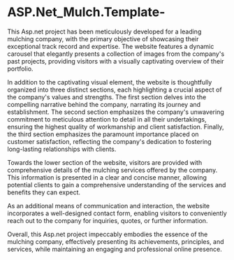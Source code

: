 # ASP.Net_Mulch.Template-


This Asp.net project has been meticulously developed for a leading mulching company, with the primary objective of showcasing their exceptional track record and expertise. The website features a dynamic carousel that elegantly presents a collection of images from the company's past projects, providing visitors with a visually captivating overview of their portfolio.

In addition to the captivating visual element, the website is thoughtfully organized into three distinct sections, each highlighting a crucial aspect of the company's values and strengths. The first section delves into the compelling narrative behind the company, narrating its journey and establishment. The second section emphasizes the company's unwavering commitment to meticulous attention to detail in all their undertakings, ensuring the highest quality of workmanship and client satisfaction. Finally, the third section emphasizes the paramount importance placed on customer satisfaction, reflecting the company's dedication to fostering long-lasting relationships with clients.

Towards the lower section of the website, visitors are provided with comprehensive details of the mulching services offered by the company. This information is presented in a clear and concise manner, allowing potential clients to gain a comprehensive understanding of the services and benefits they can expect.

As an additional means of communication and interaction, the website incorporates a well-designed contact form, enabling visitors to conveniently reach out to the company for inquiries, quotes, or further information.

Overall, this Asp.net project impeccably embodies the essence of the mulching company, effectively presenting its achievements, principles, and services, while maintaining an engaging and professional online presence.




